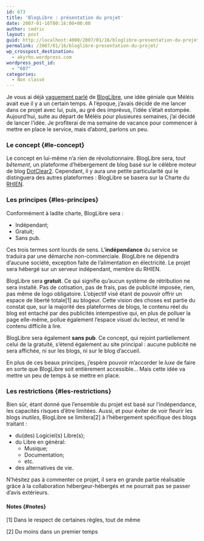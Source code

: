 ```yaml
---
id: 673
title: 'BlogLibre : présentation du projet'
date: 2007-01-16T00:16:00+00:00
author: cedric
layout: post
guid: http://localhost:4000/2007/01/16/bloglibre-presentation-du-projet.html
permalink: /2007/01/16/bloglibre-presentation-du-projet/
wp_crosspost_destination:
  - akyrho.wordpress.com
wordpress_post_id:
  - "687"
categories:
  - Non classé
---
```

Je vous ai déjà [vaguement parlé](http://www.parenthese.be/blog/2006/08/24/Bloglibre) de [BlogLibre](http://www.bloglibre.org/), une idée géniale que Méléis avait eue il y a un certain temps. A l’époque, j’avais décidé de me lancer dans ce projet avec lui, puis, au gré des imprévus, l’idée s’était estompée. Aujourd’hui, suite au départ de Méléis pour plusieures semaines, j’ai décidé de lancer l’idée. Je profiterai de ma semaine de vacance pour commencer à mettre en place le service, mais d’abord, parlons un peu.

### Le concept {#le-concept}

Le concept en lui-même n’a rien de révolutionnaire. BlogLibre sera, _tout bêtement_, un plateforme d’hébergement de blog basé sur le célèbre moteur de blog [DotClear2](http://www.dotclear.net). Cependant, il y aura une petite particularité qui le distinguera des autres plateformes : BlogLibre se basera sur la Charte du [RHIEN](http://www.rhien.org).

### Les principes {#les-principes}

Conformément à ladite charte, BlogLibre sera :

  * Indépendant;
  * Gratuit;
  * Sans pub.

Ces trois termes sont lourds de sens. L’**indépendance** du service se traduira par une démarche non-commerciale. BlogLibre ne dépendra d’aucune société, exception faite de l’alimentation en électricité. Le projet sera hébergé sur un serveur indépendant, membre du RHIEN.

BlogLibre sera **gratuit**. Ce qui signifie qu’aucun système de rétribution ne sera installé. Pas de cotisation, pas de frais, pas de publicité imposée, rien, pas même de logo obligatoire. L’objectif visé étant de pouvoir offrir un espace de liberté totale[1] au blogeur. Cette vision des choses est partie du constat que, sur la majorité des plateformes de blogs, le contenu réel du blog est entaché par des publicités intempestive qui, en plus de polluer la page elle-même, pollue également l’espace visuel du lecteur, et rend le contenu difficile à lire.

BlogLibre sera également **sans pub**. Ce concept, qui rejoint partiellement celui de la gratuité, s’étend également au site principal : aucune publicité ne sera affichée, ni sur les blogs, ni sur le blog d’accueil.

En plus de ces beaux principes, j’espère pouvoir m’accorder le _luxe_ de faire en sorte que BlogLibre soit entièrement accessible… Mais cette idée va mettre un peu de temps à se mettre en place.

### Les restrictions {#les-restrictions}

Bien sûr, étant donné que l’ensemble du projet est basé sur l’indépendance, les capacités risques d’être limitées. Aussi, et pour éviter de voir fleurir les blogs _inutiles_, BlogLibre se limitera[2] à l’hébergement spécifique des blogs traitant :

  * du(des) Logiciel(s) Libre(s);
  * du Libre en général: 
      * Musique;
      * Documentation;
      * etc.
  * des alternatives de vie.

N’hésitez pas à commenter ce projet, il sera en grande partie réalisable grâce à la collaboration hébergeur-hébergés et ne pourrait pas se passer d’avis extérieurs.

#### Notes {#notes}

[1] Dans le respect de certaines règles, tout de même

[2] Du moins dans un premier temps